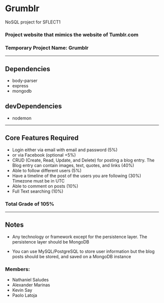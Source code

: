 # Grumblr

NoSQL project for SFLECT1

### Project website that mimics the website of Tumblr.com

### Temporary Project Name: Grumblr

---

## Dependencies

* body-parser
* express
* mongodb

## devDependencies

* nodemon

---

## Core Features Required

* Login either via email with email and password (5%)
* or via Facebook (optional +5%)
* CRUD (Create, Read, Update, and Delete) for posting a blog entry. The Blog entry can contain
  images, text, quotes, and links (40%)
* Able to follow different users (5%)
* Have a timeline of the post of the users you are following (30%) Timezone must be in UTC
* Able to comment on posts (10%)
* Full Text searching (10%)

### Total Grade of 105%

---

## Notes

* Any technology or framework except for the persistence layer.
  The persistence layer should be MongoDB

* You can use MySQL/PostgreSQL to store user information but the blog posts
  should be stored, and saved on a MongoDB instance

### Members:

* Nathaniel Saludes
* Alexander Marinas
* Kevin Say
* Paolo Latoja
